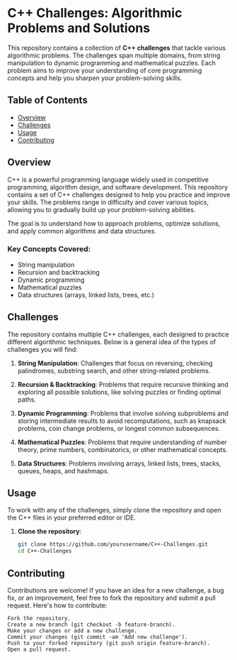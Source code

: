 # C++ Challenges: Algorithmic Problems and Solutions

This repository contains a collection of **C++ challenges** that tackle various algorithmic problems. The challenges span multiple domains, from string manipulation to dynamic programming and mathematical puzzles. Each problem aims to improve your understanding of core programming concepts and help you sharpen your problem-solving skills.

## Table of Contents
- [Overview](#overview)
- [Challenges](#challenges)
- [Usage](#usage)
- [Contributing](#contributing)

## Overview

C++ is a powerful programming language widely used in competitive programming, algorithm design, and software development. This repository contains a set of C++ challenges designed to help you practice and improve your skills. The problems range in difficulty and cover various topics, allowing you to gradually build up your problem-solving abilities.

The goal is to understand how to approach problems, optimize solutions, and apply common algorithms and data structures.

### Key Concepts Covered:
- String manipulation
- Recursion and backtracking
- Dynamic programming
- Mathematical puzzles
- Data structures (arrays, linked lists, trees, etc.)

## Challenges

The repository contains multiple C++ challenges, each designed to practice different algorithmic techniques. Below is a general idea of the types of challenges you will find:

1. **String Manipulation**: Challenges that focus on reversing, checking palindromes, substring search, and other string-related problems.
   
2. **Recursion & Backtracking**: Problems that require recursive thinking and exploring all possible solutions, like solving puzzles or finding optimal paths.

3. **Dynamic Programming**: Problems that involve solving subproblems and storing intermediate results to avoid recomputations, such as knapsack problems, coin change problems, or longest common subsequences.

4. **Mathematical Puzzles**: Problems that require understanding of number theory, prime numbers, combinatorics, or other mathematical concepts.

5. **Data Structures**: Problems involving arrays, linked lists, trees, stacks, queues, heaps, and hashmaps.

## Usage

To work with any of the challenges, simply clone the repository and open the C++ files in your preferred editor or IDE.

1. **Clone the repository**:

   ```bash
   git clone https://github.com/yourusername/C++-Challenges.git
   cd C++-Challenges

## Contributing

Contributions are welcome! If you have an idea for a new challenge, a bug fix, or an improvement, feel free to fork the repository and submit a pull request. Here's how to contribute:

    Fork the repository.
    Create a new branch (git checkout -b feature-branch).
    Make your changes or add a new challenge.
    Commit your changes (git commit -am 'Add new challenge').
    Push to your forked repository (git push origin feature-branch).
    Open a pull request.


